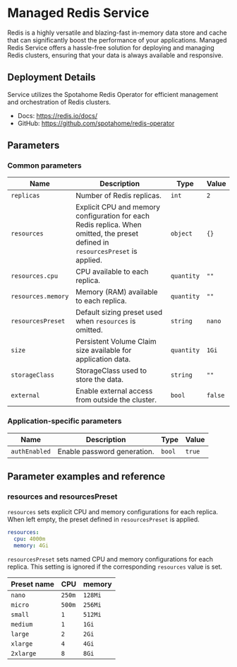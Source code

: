 # Managed Redis Service

Redis is a highly versatile and blazing-fast in-memory data store and cache that can significantly boost the performance of your applications. Managed Redis Service offers a hassle-free solution for deploying and managing Redis clusters, ensuring that your data is always available and responsive.

## Deployment Details

Service utilizes the Spotahome Redis Operator for efficient management and orchestration of Redis clusters. 

- Docs: https://redis.io/docs/
- GitHub: https://github.com/spotahome/redis-operator

## Parameters

### Common parameters

| Name               | Description                                                                                                                     | Type       | Value   |
| ------------------ | ------------------------------------------------------------------------------------------------------------------------------- | ---------- | ------- |
| `replicas`         | Number of Redis replicas.                                                                                                       | `int`      | `2`     |
| `resources`        | Explicit CPU and memory configuration for each Redis replica. When omitted, the preset defined in `resourcesPreset` is applied. | `object`   | `{}`    |
| `resources.cpu`    | CPU available to each replica.                                                                                                  | `quantity` | `""`    |
| `resources.memory` | Memory (RAM) available to each replica.                                                                                         | `quantity` | `""`    |
| `resourcesPreset`  | Default sizing preset used when `resources` is omitted.                                                                         | `string`   | `nano`  |
| `size`             | Persistent Volume Claim size available for application data.                                                                    | `quantity` | `1Gi`   |
| `storageClass`     | StorageClass used to store the data.                                                                                            | `string`   | `""`    |
| `external`         | Enable external access from outside the cluster.                                                                                | `bool`     | `false` |


### Application-specific parameters

| Name          | Description                 | Type   | Value  |
| ------------- | --------------------------- | ------ | ------ |
| `authEnabled` | Enable password generation. | `bool` | `true` |


## Parameter examples and reference

### resources and resourcesPreset

`resources` sets explicit CPU and memory configurations for each replica.
When left empty, the preset defined in `resourcesPreset` is applied.

```yaml
resources:
  cpu: 4000m
  memory: 4Gi
```

`resourcesPreset` sets named CPU and memory configurations for each replica.
This setting is ignored if the corresponding `resources` value is set.

| Preset name | CPU    | memory  |
|-------------|--------|---------|
| `nano`      | `250m` | `128Mi` |
| `micro`     | `500m` | `256Mi` |
| `small`     | `1`    | `512Mi` |
| `medium`    | `1`    | `1Gi`   |
| `large`     | `2`    | `2Gi`   |
| `xlarge`    | `4`    | `4Gi`   |
| `2xlarge`   | `8`    | `8Gi`   |

